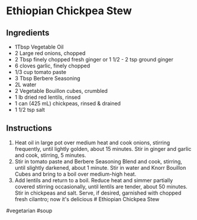 # Ethiopian Chickpea Stew

## Ingredients

+ 1Tbsp Vegetable Oil
+ 2 Large red onions, chopped
+ 2 Tbsp finely chopped fresh ginger or 1 1/2 - 2 tsp ground ginger
+ 6 cloves garlic, finely chopped
+ 1/3 cup tomato paste
+ 3 Tbsp Berbere Seasoning
+ 2L water
+ 2 Vegetable Bouillon cubes, crumbled
+ 1 lb dried red lentils, rinsed
+ 1 can (425 mL) chickpeas, rinsed & drained
+ 1 1/2 tsp salt

## Instructions

1. Heat oil in large pot over medium heat and cook onions, stirring frequently, until lightly golden, about 15 minutes. Stir in  ginger and garlic and cook, stirring, 5 minutes.  
2. Stir in tomato paste and Berbere Seasoning Blend and cook, stirring, until slightly  darkened, about 1 minute. Stir in water and Knorr Bouillon Cubes and  bring to a boil over medium-high heat.  
3. Add lentils and return to a boil. Reduce heat and simmer partially covered stirring  occasionally, until lentils are tender, about 50 minutes. Stir in  chickpeas and salt. Serve, if desired, garnished with chopped fresh  cilantro; now it's delicious # Ethiopian Chickpea Stew

#vegetarian
#soup 